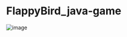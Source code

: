 # FlappyBird_java-game

![image](https://github.com/user-attachments/assets/cabc35ad-622f-4b9a-8017-6acce62977c4)
